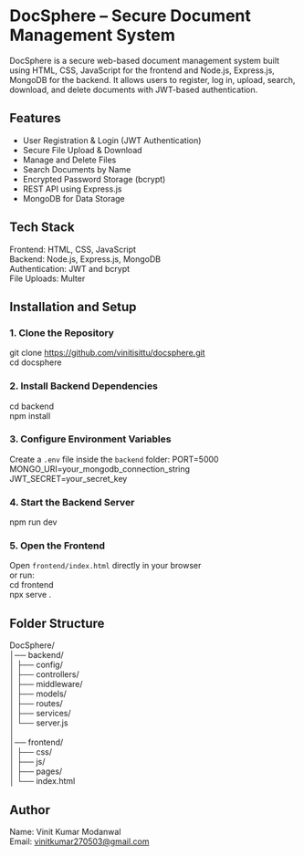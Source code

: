# DocSphere – Secure Document Management System

DocSphere is a secure web-based document management system built using HTML, CSS, JavaScript for the frontend and Node.js, Express.js, MongoDB for the backend. It allows users to register, log in, upload, search, download, and delete documents with JWT-based authentication.

## Features
- User Registration & Login (JWT Authentication)
- Secure File Upload & Download
- Manage and Delete Files
- Search Documents by Name
- Encrypted Password Storage (bcrypt)
- REST API using Express.js
- MongoDB for Data Storage

## Tech Stack
Frontend: HTML, CSS, JavaScript  
Backend: Node.js, Express.js, MongoDB  
Authentication: JWT and bcrypt  
File Uploads: Multer

## Installation and Setup

### 1. Clone the Repository
git clone https://github.com/vinitisittu/docsphere.git  
cd docsphere

### 2. Install Backend Dependencies
cd backend  
npm install

### 3. Configure Environment Variables
Create a `.env` file inside the `backend` folder:
PORT=5000  
MONGO_URI=your_mongodb_connection_string  
JWT_SECRET=your_secret_key

### 4. Start the Backend Server
npm run dev

### 5. Open the Frontend
Open `frontend/index.html` directly in your browser  
or run:  
cd frontend  
npx serve .

## Folder Structure
DocSphere/  
│── backend/  
│   ├── config/  
│   ├── controllers/  
│   ├── middleware/  
│   ├── models/  
│   ├── routes/  
│   ├── services/  
│   └── server.js  
│  
│── frontend/  
│   ├── css/  
│   ├── js/  
│   ├── pages/  
│   └── index.html  

## Author
Name: Vinit Kumar Modanwal  
Email: vinitkumar270503@gmail.com
